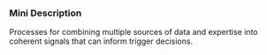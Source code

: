 ### Mini Description

Processes for combining multiple sources of data and expertise into coherent signals that can inform trigger decisions.
